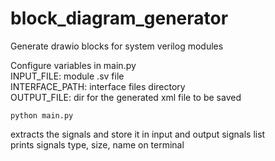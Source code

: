 # block_diagram_generator
Generate drawio blocks for system verilog modules

Configure variables in main.py  
INPUT_FILE: module .sv file  
INTERFACE_PATH:  interface files directory  
OUTPUT_FILE: dir for the generated xml file to be saved  

```
python main.py
```
  extracts the signals and store it in input and output signals list  
  prints signals type, size, name on terminal
